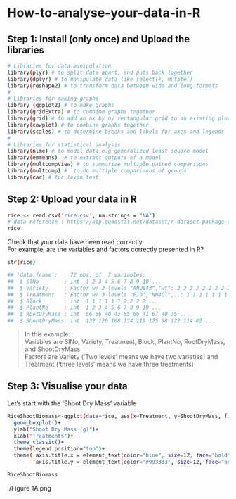# How-to-analyse-your-data-in-R

## Step 1: Install (only once) and Upload the libraries
```bash
# Libraries for data manipulation
library(plyr) # to split data apart, and puts back together
library(dplyr) # to manipulate data like select(), mutate()
library(reshape2) # to transform data between wide and long formats
#
# Libraries for making graphs
library (ggplot2) # to make graphs
library(gridExtra) # to combine graphs together
library(grid) # to add an nx by ny rectangular grid to an existing plot
library(cowplot) # to combine graphs together
library(scales) # to determine breaks and labels for axes and legends
#
# Libraries for statistical analysis
library(nlme) # to model data e.g generalized least square model
library(emmeans)  # to extract outputs of a model
library(multcompView) # to summarize multiple paired comparisons
library(multcomp) #  to do multiple comparisons of groups
library(car) # for leven test

```


## Step 2: Upload your data in R
```bash
rice <- read.csv('rice.csv', na.strings = "NA") 
# data reference : https://app.quadstat.net/dataset/r-dataset-package-daag-rice
rice
```

Check that your data have been read correctly <br>
For example, are the variables and factors correctly presented in R?
```bash
str(rice)
```

```bash
## 'data.frame':    72 obs. of  7 variables:
##  $ SlNo        : int  1 2 3 4 5 6 7 8 9 10 ...
##  $ Variety     : Factor w/ 2 levels "ANU843","wt": 2 2 2 2 2 2 2 2 2 2 ...
##  $ Treatment   : Factor w/ 3 levels "F10","NH4Cl",..: 1 1 1 1 1 1 1 1 1 1 ...
##  $ Block       : int  1 1 1 1 1 1 2 2 2 2 ...
##  $ PlantNo     : int  1 2 3 4 5 6 7 8 9 10 ...
##  $ RootDryMass : int  56 66 40 43 55 66 41 67 40 35 ...
##  $ ShootDryMass: int  132 120 108 134 119 125 98 122 114 82 ...
```

>In this example: <br>
>Variables are SlNo, Variety, Treatment, Block, PlantNo, RootDryMass, and ShootDryMass <br>
>Factors are Variety (‘Two levels’ means we have two varieties) and Treatment (‘three levels’ means we have three treatments) <br>

## Step 3: Visualise your data
Let’s start with the ‘Shoot Dry Mass’ variable
```bash
RiceShootBiomass<-ggplot(data=rice, aes(x=Treatment, y=ShootDryMass, fill=Variety)) +
  geom_boxplot()+
  ylab("Shoot Dry Mass (g)")+ 
  xlab("Treatments")+
  theme_classic()+ 
  theme(legend.position="top")+
  theme( axis.title.x = element_text(color="blue", size=12, face="bold"),
         axis.title.y = element_text(color="#993333", size=12, face="bold"))

RiceShootBiomass
```
./Figure 1A.png
